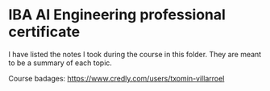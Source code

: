 # IBA AI Engineering professional certificate

I have listed the notes I took during the course in this folder. They are meant to be a summary of each topic.

Course badages: https://www.credly.com/users/txomin-villarroel
